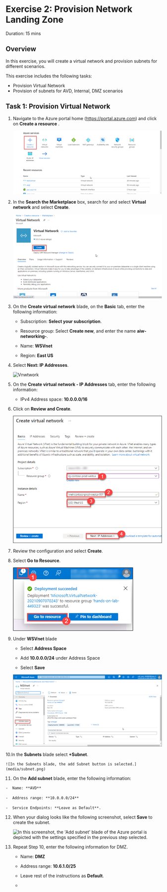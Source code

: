 
# Exercise 2: Provision Network Landing Zone

Duration: 15 mins

## Overview

In this exercise, you will create a virtual network and provision subnets for different scenarios.

This exercise includes the following tasks:

* Provision Virtual Network 
* Provision of subnets for AVD, Internal, DMZ scenarios


## Task 1: Provision Virtual Network 

1. Navigate to the Azure portal home (<https://portal.azure.com>) and click on **Create a resource** .

    ![Portal](media/portal.png)
    
2. In the **Search the Marketplace** box, search for and select **Virtual network** and select **Create**. 

    ![Vnet](media/VNet.png)
    
3.  On the **Create virtual network** blade, on the **Basic** tab, enter the following information:

    -  Subscription: **Select your subscription**.
  
    -  Resource group: Select **Create new**, and enter the name **aiw-networking-**.

    -  Name: **WSVnet**

    -  Region: **East US**

4. Select **Next: IP Addresses**.
 
    ![Vnwtwork](media/vnet1.0.png)
    
5.  On the **Create virtual network - IP Addresses** tab, enter the following information:

    -  IPv4 Address space: **10.0.0.0/16**

6. Click on **Review and Create**.

    ![Vnet creation](media/vnet2.png)
    
7. Review the configuration and select **Create**.

8. Select **Go to Resource**.

   ![Vnet creation](media/vnet3.png)
   
9. Under **WSVnet** blade
 
    - Select **Address Space**

    - Add  **10.0.0.0/24** under Address Space

    - Select **Save**

    ![Address Space](media/as.png)
    
10.In the **Subnets** blade select **+Subnet**.

    ![In the Subnets blade, the add Subnet button is selected.](media/subnet.png)
    
11.  On the **Add subnet** blade, enter the following information:

    -  Name: **AVD**

    -  Address range: **10.0.0.0/24**

    -  Service Endpoints: **Leave as Default**.
    
12.  When your dialog looks like the following screenshot, select **Save** to create the subnet.

      ![In this screenshot, the 'Add subnet' blade of the Azure portal is depicted with the settings specified in the previous step selected.]("media/subnet1.png")
    
13. Repeat Step 10, enter the following information for DMZ. 

    -  Name: **DMZ** 

    -  Address range: **10.6.1.0/25**
    
    - Leave rest of the instructions as **Default**.
    - 
